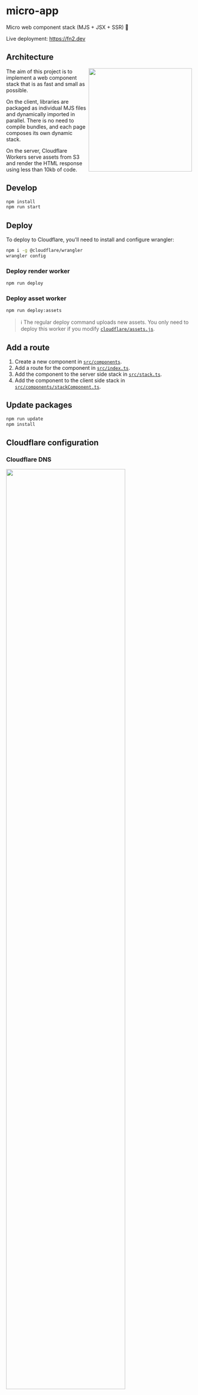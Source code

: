 # micro-app

Micro web component stack (MJS + JSX + SSR) 🌊

Live deployment: <https://fn2.dev>

## Architecture

<img align="right" src="https://cdn.fn2.dev/waterfall.png" width=280>

The aim of this project is to implement a web component stack that is as fast and small as possible.

On the client, libraries are packaged as individual MJS files and dynamically imported in parallel. There is no need to compile bundles, and each page composes its own dynamic stack.

On the server, Cloudflare Workers serve assets from S3 and render the HTML response using less than 10kb of code.

## Develop

```bash
npm install
npm run start
```

## Deploy

To deploy to Cloudflare, you'll need to install and configure wrangler:

```bash
npm i -g @cloudflare/wrangler
wrangler config
```

### Deploy render worker

```bash
npm run deploy
```

### Deploy asset worker

```bash
npm run deploy:assets
```

> ℹ️ The regular deploy command uploads new assets. You only need to deploy this worker if you modify [`cloudflare/assets.js`](https://github.com/winton/micro-app/blob/master/clouds/cloudflare/assets.js).

## Add a route

1. Create a new component in [`src/components`](https://github.com/winton/micro-app/tree/master/src/components).
2. Add a route for the component in [`src/index.ts`](https://github.com/winton/micro-app/blob/master/src/index.ts).
3. Add the component to the server side stack in [`src/stack.ts`](https://github.com/winton/micro-app/blob/master/src/stack.ts).
4. Add the component to the client side stack in [`src/components/stackComponent.ts`](https://github.com/winton/micro-app/blob/master/src/components/stackComponent.tsx).

## Update packages

```bash
npm run update
npm install
```

## Cloudflare configuration

### Cloudflare DNS

<img src="https://cdn.fn2.dev/cloudflare-dns.png" width="80%">

### Cloudflare page rules

<img src="https://cdn.fn2.dev/cloudflare-page-rules.png" width="80%">
